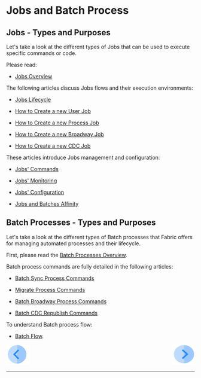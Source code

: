 #   Jobs and Batch Process
                           

 

## Jobs - Types and Purposes

Let's take a look at the different types of Jobs that can be used to execute specific commands or code. 

Please read:

- [Jobs Overview](/articles/20_jobs_and_batch_services/01_fabric_jobs_overview.md)


The following articles discuss Jobs flows and their execution environments:

- [Jobs Lifecycle](/articles/20_jobs_and_batch_services/02_jobs_flow_and_status.md)

- [How to Create a new User Job](/articles/20_jobs_and_batch_services/03_create_a_new_user_job.md)

- [How to Create a new Process Job](/articles/20_jobs_and_batch_services/04_create_a_new_process_job.md)

- [How to Create a new Broadway Job](/articles/20_jobs_and_batch_services/05_create_a_new_broadway_job.md)

- [How to Create a new CDC Job](/articles/20_jobs_and_batch_services/06_create_a_new_CDC_job.md)



These articles introduce Jobs management and configuration:

- [Jobs' Commands](/articles/20_jobs_and_batch_services/07_jobs_commands.md)

- [Jobs' Monitoring](/articles/20_jobs_and_batch_services/08_jobs_table_fields.md)

- [Jobs' Configuration](/articles/20_jobs_and_batch_services/09_jobs_configuration.md)

- [Jobs and Batches Affinity](/articles/20_jobs_and_batch_services/10_jobs_and_batches_affinity.md)



## Batch Processes - Types and Purposes

Let's take a look at the different types of Batch processes that Fabric offers for managing automated processes and their lifecycle.
 

First, please read the [Batch Processes Overview](/articles/20_jobs_and_batch_services/11_batch_process_overview.md).

Batch process commands are fully detailed in the following articles:

- [Batch Sync Process Commands](/articles/20_jobs_and_batch_services/12_batch_sync_commands.md)

- [Migrate Process Commands](/articles/20_jobs_and_batch_services/13_migrate_commands.md)

- [Batch Broadway Process Commands](/articles/20_jobs_and_batch_services/14_batch_broadway_commands.md)

- [Batch CDC Republish Commands](/articles/20_jobs_and_batch_services/15_batch_CDC_commands.md)


To understand Batch process flow: 
- [Batch Flow](/articles/20_jobs_and_batch_services/16_batch_process_flow.md). 



[![Previous](/articles/images/Previous.png)](/academy/Training_Level_1/07_jobs_and_batch_services/01_jobs_and_batch_services_overview.md)[<img align="right" width="60" height="54" src="/articles/images/Next.png">](/academy/Training_Level_1/07_jobs_and_batch_services/03_jobs_and_batches_flow_exercises.md)

------

